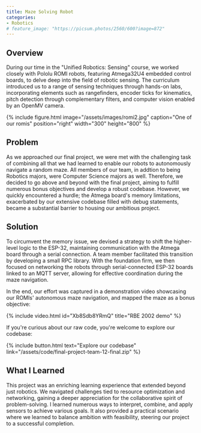 ```yaml
---
title: Maze Solving Robot
categories:
- Robotics
# feature_image: "https://picsum.photos/2560/600?image=872"
---
```

## Overview

During our time in the "Unified Robotics: Sensing" course, we worked closely with Pololu ROMI robots, featuring Atmega32U4 embedded control boards, to delve deep into the field of robotic sensing. The curriculum introduced us to a range of sensing techniques through hands-on labs, incorporating elements such as rangefinders, encoder ticks for kinematics, pitch detection through complementary filters, and computer vision enabled by an OpenMV camera.

{% include figure.html image="/assets/images/romi2.jpg" caption="One of our romis" position="right" width="300" height="800" %}
## Problem

As we approached our final project, we were met with the challenging task of combining all that we had learned to enable our robots to autonomously navigate a random maze. All members of our team, in addtion to being Robotics majors, were Computer Science majors as well. Therefore, we decided to go above and beyond with the final project, aiming to fulfill numerous bonus objectives and develop a robust codebase. However, we quickly encountered a hurdle; the Atmega board's memory limitations, exacerbated by our extensive codebase filled with debug statements, became a substantial barrier to housing our ambitious project.
## Solution

To circumvent the memory issue, we devised a strategy to shift the higher-level logic to the ESP-32, maintaining communication with the Atmega board through a serial connection. A team member facilitated this transition by developing a small RPC library. With the foundation firm, we then focused on networking the robots through serial-connected ESP-32 boards linked to an MQTT server, allowing for effective coordination during the maze navigation.

In the end, our effort was captured in a demonstration video showcasing our ROMIs' autonomous maze navigation, and mapped the maze as a bonus objective:

{% include video.html id="Xb8Sdb8YRmQ" title="RBE 2002 demo" %}

If you're curious about our raw code, you're welcome to explore our codebase:

<!-- Take a look [here](/assets/code/final-project-team-12-final.zip)! -->

{% include button.html text="Explore our codebase" link="/assets/code/final-project-team-12-final.zip" %}
## What I Learned

This project was an enriching learning experience that extended beyond just robotics. We navigated challenges tied to resource optimization and networking, gaining a deeper appreciation for the collaborative spirit of problem-solving. I learned numerous ways to interpret, combine, and apply sensors to achieve various goals. It also provided a practical scenario where we learned to balance ambition with feasibility, steering our project to a successful completion.